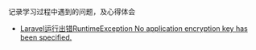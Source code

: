 记录学习过程中遇到的问题，及心得体会

* [Laravel运行出错RuntimeException No application encryption key has been specified.](answer/ans_200607.md)